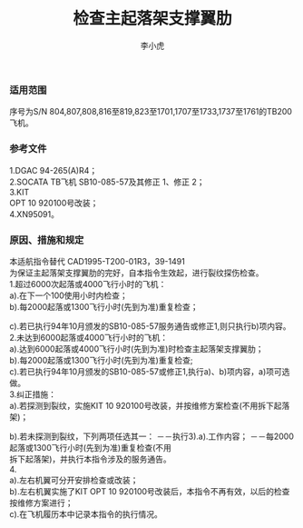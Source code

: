 ﻿---
amendno: 39-1693  
cadno: CAD1995-T200-01R4  
title: 检查主起落架支撑翼肋  
publishdate: 1996-08-14  
effdate: 1996-08-14  
acmodels: ["T200"]  
tags: []  
engs: []  
pns: []  
mfrs: ["SOCATA"]  
admins: 西南管理局  
author: 李小虎  
---
  
### 适用范围  
序号为S/N 804,807,808,816至819,823至1701,1707至1733,1737至1761的TB200飞机。  
  
<!--more-->  
### 参考文件  
  1.DGAC 94-265(A)R4；  
  2.SOCATA TB飞机 SB10-085-57及其修正 1、修正 2；  
  3.KIT  
OPT 10 920100号改装；  
  4.XN95091。  
  
### 原因、措施和规定  

  本适航指令替代 CAD1995-T200-01R3，39-1491  
为保证主起落架支撑翼肋的完好，自本指令生效起，进行裂纹探伤检查。  
  1.超过6000次起落或4000飞行小时的飞机：  
  a).在下一个100使用小时内检查；  
  b).每2000起落或1300飞行小时(先到为准)重复检查；  
  
  c).若已执行94年10月颁发的SB10-085-57服务通告或修正1,则只执行b)项内容。  
  2.未达到6000起落或4000飞行小时的飞机：  
  a).达到6000起落或4000飞行小时(先到为准)时检查主起落架支撑翼肋；  
  b).每2000起落或1300飞行小时(先到为准)重复检查;  
  c).若已执行94年10月颁发的SB10-085-57或修正1,执行a)、b)项内容，a)项可选做。  
3.纠正措施：  
  a).若探测到裂纹，实施KIT 10 920100号改装，并按维修方案检查(不用拆下起落架)；  
  
  b).若未探测到裂纹，下列两项任选其一：  －－执行3).a).工作内容；  －－每2000起落或1300飞行小时(先到为准)重复检查(不用  
拆下起落架)，并执行本指令涉及的服务通告。  
4.  
  a).左右机翼可分开安排检查或改装；  
  b).左右机翼实施了KIT OPT 10 920100号改装后，本指令不再有效，以后的检查按维修方案进行；  
  c).在飞机履历本中记录本指令的执行情况。  
